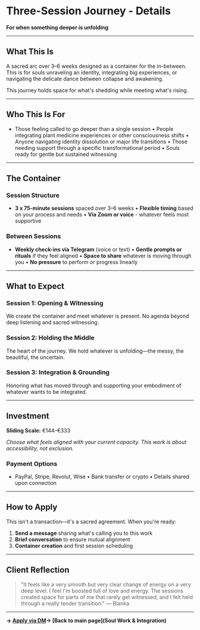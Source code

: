 # Three-Session Journey - Details

**For when something deeper is unfolding**

---

## What This Is

A sacred arc over 3–6 weeks designed as a container for the in-between. This is for souls unraveling an identity, integrating big experiences, or navigating the delicate dance between collapse and awakening.

This journey holds space for what's shedding while meeting what's rising.

---

## Who This Is For

- Those feeling called to go deeper than a single session
• People integrating plant medicine experiences or other consciousness shifts
• Anyone navigating identity dissolution or major life transitions
• Those needing support through a specific transformational period
• Souls ready for gentle but sustained witnessing

---

## The Container

### Session Structure

- **3 x 75-minute sessions** spaced over 3–6 weeks
• **Flexible timing** based on your process and needs
• **Via Zoom or voice** - whatever feels most supportive

### Between Sessions

- **Weekly check-ins via Telegram** (voice or text)
• **Gentle prompts or rituals** if they feel aligned
• **Space to share** whatever is moving through you
• **No pressure** to perform or progress linearly

---

## What to Expect

### Session 1: Opening & Witnessing

We create the container and meet whatever is present. No agenda beyond deep listening and sacred witnessing.

### Session 2: Holding the Middle

The heart of the journey. We hold whatever is unfolding—the messy, the beautiful, the uncertain.

### Session 3: Integration & Grounding

Honoring what has moved through and supporting your embodiment of whatever wants to be integrated.

---

## Investment

**Sliding Scale:** €144–€333

*Choose what feels aligned with your current capacity. This work is about accessibility, not exclusion.*

### Payment Options

- PayPal, Stripe, Revolut, Wise
• Bank transfer or crypto
• Details shared upon connection

---

## How to Apply

This isn't a transaction—it's a sacred agreement. When you're ready:

1. **Send a message** sharing what's calling you to this work
2. **Brief conversation** to ensure mutual alignment
3. **Container creation** and first session scheduling

---

## Client Reflection

> "It feels like a very smooth but very clear change of energy on a very deep level. I feel I'm boosted full of love and energy. The sessions created space for parts of me that rarely get witnessed, and I felt held through a really tender transition." — Blanka
> 

---

**→ [Apply via DM](mailto:your-email)→ [Back to main page](Soul Work & Integration)**